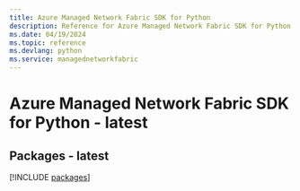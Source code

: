```yaml
---
title: Azure Managed Network Fabric SDK for Python
description: Reference for Azure Managed Network Fabric SDK for Python
ms.date: 04/19/2024
ms.topic: reference
ms.devlang: python
ms.service: managednetworkfabric
---
```

# Azure Managed Network Fabric SDK for Python - latest
## Packages - latest
[!INCLUDE [packages](managed-network-fabric-index.md)]